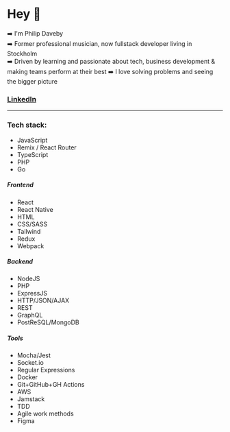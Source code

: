 # Hey 👋

➡️ I'm Philip Daveby  
➡️ Former professional musician, now fullstack developer living in Stockholm  
➡️ Driven by learning and passionate about tech, business development & making teams perform at their best
➡️ I love solving problems and seeing the bigger picture  

### [LinkedIn](https://www.linkedin.com/in/philipdaveby/)

---

### Tech stack:
- JavaScript
- Remix / React Router
- TypeScript
- PHP
- Go

##### Frontend
- React
- React Native
- HTML
- CSS/SASS
- Tailwind
- Redux
- Webpack

##### Backend
- NodeJS
- PHP
- ExpressJS
- HTTP/JSON/AJAX
- REST
- GraphQL
- PostReSQL/MongoDB

##### Tools
- Mocha/Jest
- Socket.io
- Regular Expressions
- Docker
- Git+GitHub+GH Actions
- AWS
- Jamstack
- TDD
- Agile work methods
- Figma


<!--
**philipdaveby/philipdaveby** is a ✨ _special_ ✨ repository because its `README.md` (this file) appears on your GitHub profile.

Here are some ideas to get you started:

- 🔭 I’m currently working on ...
- 🌱 I’m currently learning ...
- 👯 I’m looking to collaborate on ...
- 🤔 I’m looking for help with ...
- 💬 Ask me about ...
- 📫 How to reach me: ...
- 😄 Pronouns: ...
- ⚡ Fun fact: ...
-->

